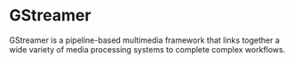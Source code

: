 # GStreamer

GStreamer is a pipeline-based multimedia framework that links together a wide variety of media processing systems to complete complex workflows.

